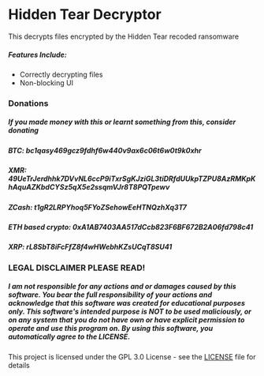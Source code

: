 # Hidden Tear Decryptor
This decrypts files encrypted by the Hidden Tear recoded ransomware

##### Features Include:
- Correctly decrypting files
- Non-blocking UI

### Donations
##### If you made money with this or learnt something from this, consider donating
##### BTC: bc1qasy469gcz9fdhf6w440v9ax6c06t6w0t9k0xhr
##### XMR: 49UeTrJerdhhk7DVvNL6ccP9iTxrSgKJziGL3tiDRfdUUkpTZPU8AzRMKpKhAquAZKbdCYSz5qX5e2ssqmVJr8T8PQTpewv
##### ZCash: t1gR2LRPYhoq5FYoZSehowEeHTNQzhXq3T7
##### ETH based crypto: 0xA1AB7403AA517dCcb823F6BF672B2A06fd798c41
##### XRP: rL8SbT8iFcFfZ8f4wHWebhKZsUCqT8SU41

### LEGAL DISCLAIMER PLEASE READ!
##### I am not responsible for any actions and or damages caused by this software. You bear the full responsibility of your actions and acknowledge that this software was created for educational purposes only. This software's intended purpose is NOT to be used maliciously, or on any system that you do not have own or have explicit permission to operate and use this program on. By using this software, you automatically agree to the LICENSE.

This project is licensed under the GPL 3.0 License - see the [LICENSE](/LICENSE) file for details
